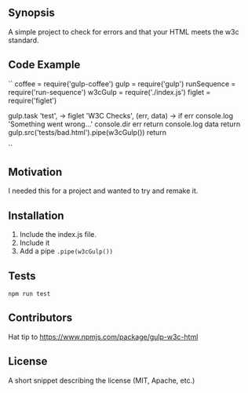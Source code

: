 ## Synopsis

A simple project to check for errors and that your HTML meets the w3c standard.

## Code Example

``
coffee = require('gulp-coffee')
gulp = require('gulp')
runSequence = require('run-sequence')
w3cGulp = require('./index.js')
figlet = require('figlet')

gulp.task 'test', ->
  figlet 'W3C Checks', (err, data) ->
    if err
      console.log 'Something went wrong...'
      console.dir err
      return
    console.log data
    return
  gulp.src('tests/bad.html').pipe(w3cGulp())
  return

``

## Motivation

I needed this for a project and wanted to try and remake it.

## Installation
1. Include the index.js file.
2. Include it
3. Add a pipe ``.pipe(w3cGulp())``

## Tests

``npm run test``

## Contributors

Hat tip to https://www.npmjs.com/package/gulp-w3c-html

## License

A short snippet describing the license (MIT, Apache, etc.)